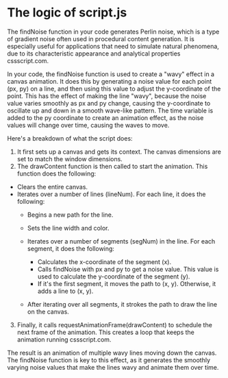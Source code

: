 # The logic of script.js

The findNoise function in your code generates Perlin noise, which is a type of gradient noise often used in procedural content generation. It is especially useful for applications that need to simulate natural phenomena, due to its characteristic appearance and analytical properties cssscript.com.

In your code, the findNoise function is used to create a "wavy" effect in a canvas animation. It does this by generating a noise value for each point (px, py) on a line, and then using this value to adjust the y-coordinate of the point. This has the effect of making the line "wavy", because the noise value varies smoothly as px and py change, causing the y-coordinate to oscillate up and down in a smooth wave-like pattern. The time variable is added to the py coordinate to create an animation effect, as the noise values will change over time, causing the waves to move.

Here's a breakdown of what the script does:

1. It first sets up a canvas and gets its context. The canvas dimensions are set to match the window dimensions.
2. The drawContent function is then called to start the animation. This function does the following:
* Clears the entire canvas.
* Iterates over a number of lines (lineNum). For each line, it does the following:
    * Begins a new path for the line.
    * Sets the line width and color.
    * Iterates over a number of segments (segNum) in the line. For each segment, it does the following:
        * Calculates the x-coordinate of the segment (x).
        * Calls findNoise with px and py to get a noise value. This value is used to calculate the y-coordinate of the segment (y).
        * If it's the first segment, it moves the path to (x, y). Otherwise, it adds a line to (x, y).

    * After iterating over all segments, it strokes the path to draw the line on the canvas.

3. Finally, it calls requestAnimationFrame(drawContent) to schedule the next frame of the animation. This creates a loop that keeps the animation running cssscript.com.

The result is an animation of multiple wavy lines moving down the canvas. The findNoise function is key to this effect, as it generates the smoothly varying noise values that make the lines wavy and animate them over time.
